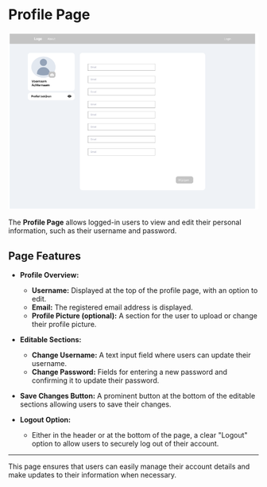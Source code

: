 # Profile Page

![Profile Screenshot](figma-assets/profile.png)

The **Profile Page** allows logged-in users to view and edit their personal information, such as their username and password.

## Page Features

- **Profile Overview:**
  - **Username:** Displayed at the top of the profile page, with an option to edit.
  - **Email:** The registered email address is displayed.
  - **Profile Picture (optional):** A section for the user to upload or change their profile picture.
  
- **Editable Sections:**
  - **Change Username:** A text input field where users can update their username.
  - **Change Password:** Fields for entering a new password and confirming it to update their password.
  
- **Save Changes Button:** A prominent button at the bottom of the editable sections allowing users to save their changes.

- **Logout Option:** 
  - Either in the header or at the bottom of the page, a clear "Logout" option to allow users to securely log out of their account.

---

This page ensures that users can easily manage their account details and make updates to their information when necessary.